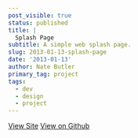 ```yaml
---
post_visible: true
status: published
title: |
  Splash Page
subtitle: A simple web splash page.
slug: 2013-01-13-splash-page
date: '2013-01-13'
author: Nate Butler
primary_tag: project
tags:
  - dev
  - design
  - project
---
```

[View Site](http://iamnbutler.github.io/splash-page/) [View on Github](https://github.com/iamnbutler/splash-page)
